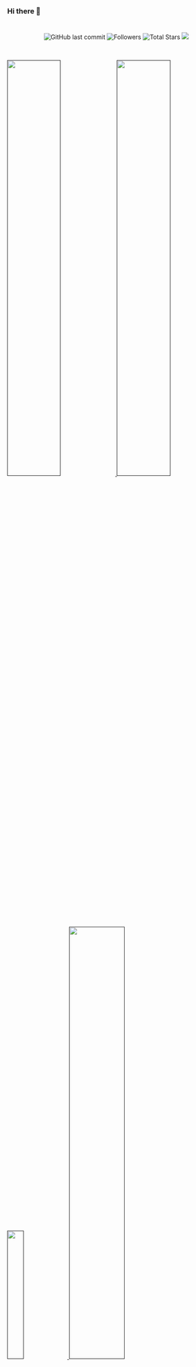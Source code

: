 ### Hi there 👋


#
<p align="center">
  <img alt="GitHub last commit" src="https://img.shields.io/github/last-commit/AMIR-H-P/Discord-Nuker">
  <img alt="Followers" src="https://img.shields.io/github/followers/AMIR-H-P?style=social">
  <img alt="Total Stars" src="https://img.shields.io/github/stars/AMIR-H-P?style=social">
  <img src="https://komarev.com/ghpvc/?username=AMIR-H-P">
</p>

<br/>
<p align="left">
  <a href="">
  <img width="49.5%" src="https://github-readme-stats.vercel.app/api?username=AMIR-H-P&show_icons=true&theme=gruvbox&hide_border=true" />
    <img width="49.5%" src="https://github-readme-streak-stats.herokuapp.com/?user=AMIR-H-P&theme=gruvbox&hide_border=true" />
  </a>
</p>
<br>


<br/>
<p align="left">
  <a href="">
  <img width="27.5%" src="https://github-readme-stats.vercel.app/api/top-langs/?username=AMIR-H-P&layout=Demo)](https://github.com/AMIR-H-P/AMIR-H-P" />
    <img width="50.5%"  src="https://github-readme-stats.vercel.app/api/pin/?username=AMIR-H-P&repo=Discord-Nuker" />
  </a>
</p>
<br>


#

<br/>
<p align="left">
  <a href="https://discord.gg/iranian">
  <img width="39.3%" src="https://discord.c99.nl/widget/theme-3/700396619564056646.png" />
    <img width="34%" arget="_blank" src="https://discordapp.com/api/guilds/967103945770160188/widget.png?style=banner2" alt="POWER"/>
  </a>
</p>
<br>


